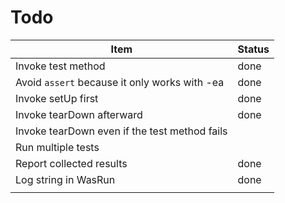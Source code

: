 Todo
==========

| Item                                          | Status |
|-----------------------------------------------|--------|
| Invoke test method                            | done   |
| Avoid `assert` because it only works with -ea | done   |
| Invoke setUp first                            | done   |
| Invoke tearDown afterward                     | done   |
| Invoke tearDown even if the test method fails |        |
| Run multiple tests                            |        |
| Report collected results                      | done   |
| Log string in WasRun                          | done   |
|                                               |        |